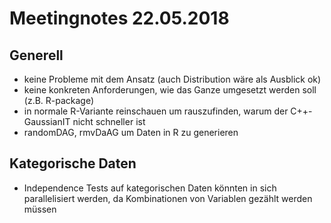 # Meetingnotes 22.05.2018

## Generell
- keine Probleme mit dem Ansatz (auch Distribution wäre als Ausblick ok)
- keine konkreten Anforderungen, wie das Ganze umgesetzt werden soll (z.B. R-package)
- in normale R-Variante reinschauen um rauszufinden, warum der C++-GaussianIT nicht schneller ist
- randomDAG, rmvDaAG um Daten in R zu generieren

## Kategorische Daten
- Independence Tests auf kategorischen Daten könnten in sich parallelisiert werden, da Kombinationen von Variablen gezählt werden müssen

